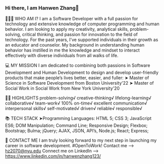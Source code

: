 ### Hi there, I am Hanwen Zhang👋

<!--
**hanwenzhang123/hanwenzhang123** is a ✨ _special_ ✨ repository because its `README.md` (this file) appears on your GitHub profile.

Here are some ideas to get you started:

- 🔭 I’m currently working on ... Software Development
- 🌱 I’m currently learning ... Python & Java
- 👯 I’m looking to collaborate on ... Working on projects together
- 🤔 I’m looking for help with ... Project
- 💬 Ask me about ... Anything
- 📫 How to reach me: ... hz2070@nyu.edu
- 😄 Pronouns: ... She/her/hers
- ⚡ Fun fact: ... I am a career changer, I was a social worker before coding.
-->

👩🏻‍💻 WHO AM I?
I am a Software Developer with a full passion for technology and extensive knowledge of computer programming and human behavior. I am looking to apply my creativity, analytical skills, problem-solving, critical thinking, and passion for innovation to the field of technology. For the past years, I've supported individuals in their growth as an educator and counselor. My background in understanding human behavior has instilled in me the knowledge and mindset to interact effectively with diverse individuals from all walks of life.

💻 MY MISSION
I am dedicated to combining both passions in Software Development and Human Development to design and develop user-friendly products that make people’s lives better, easier, and fuller:
➤ Master of Science in Software Development from Boston University'22
➤ Master of Social Work in Social Work from New York University'20

👍🏻 HIGHLIGHTS
problem-solving√ creative-thinking√ lifelong-learning√ collaborative√ team-work√ 100% on-time√
excellent communication√ interpersonal skills√ self-motivated√ driven√ reliable√ responsible√

📚 TECH STACK
➤Programming Languages: HTML 5; CSS 3; JavaScript ES6; DOM Manipulation; Command Line; Responsive Design; Flexbox; Bootstrap; Bulma; jQuery; AJAX, JSON, API’s, Node.js; React; Express;

📧 CONTACT ME
I am truly looking forward to my next step in launching my career in software development.
#OpenToWork! Contact me --> hz2070@nyu.edu
Connect me on LinkedIn --> https://www.linkedin.com/in/hanwenzhang123/

